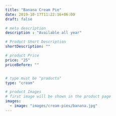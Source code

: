 ```yaml
---
title: "Banana Cream Pie"
date: 2019-10-17T11:22:16+06:00
draft: false

# meta description
description : "Available all year"

# Product Short Description
shortDescription: ""

# product Price
price: "25"
priceBefore: ""


# type must be "products"
type: "cream"

# product Images
# first image will be shown in the product page
images:
  - image: "images/cream-pies/banana.jpg"
---
```

